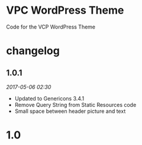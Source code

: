 # VPC WordPress Theme

Code for the VCP WordPress Theme


# changelog

## 1.0.1
*2017-05-06 02:30*

* Updated to Genericons 3.4.1
* Remove Query String from Static Resources code
* Small space between header picture and text

# 1.0
